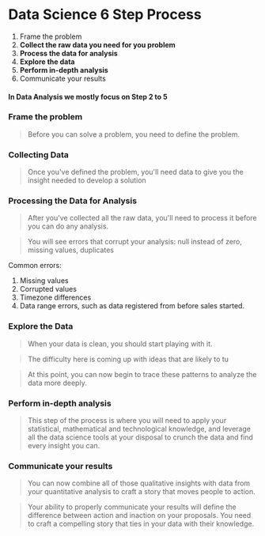 # Data Science 6 Step Process

1. Frame the problem
2. **Collect the raw data you need for you problem**
3. **Process the data for analysis**
4. **Explore the data**
5. **Perform in-depth analysis**
6. Communicate your results

#### In Data Analysis we mostly focus on Step 2 to 5

### Frame the problem

> Before you can solve a problem, you need to define the problem.

### Collecting Data

>  Once you've defined the problem, you'll need data to give you the insight needed to develop a solution

### Processing the Data for Analysis

> After you've collected all the raw data, you'll need to process it before you can do any analysis.

> You will see errors that corrupt your analysis: null instead of zero, missing values, duplicates

Common errors:
1. Missing values
2. Corrupted values
3. Timezone differences
4. Data range errors, such as data registered from before sales started.

### Explore the Data

> When your data is clean, you should start playing with it.

> The difficulty here is coming up with ideas that are likely to tu

> At this point, you can now begin to trace these patterns to analyze the data more deeply.

### Perform in-depth analysis

> This step of the process is where you will need to apply your statistical, mathematical and technological knowledge, and leverage all the data science tools at your disposal to crunch the data and find every insight you can.

### Communicate your results

> You can now combine all of those qualitative insights with data from your quantitative analysis to craft a story that moves people to action.

> Your ability to properly communicate your results will define the difference between action and inaction on your proposals.
You need to craft a compelling story that ties in your data with their knowledge.

